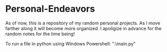 # Personal-Endeavors
As of now, this is a repository of my random personal projects. As I move farther along it will become more organized. I apoligize in advance for the random notes for the time being!


To run a file in python using Windows Powershell: ".\main.py"
